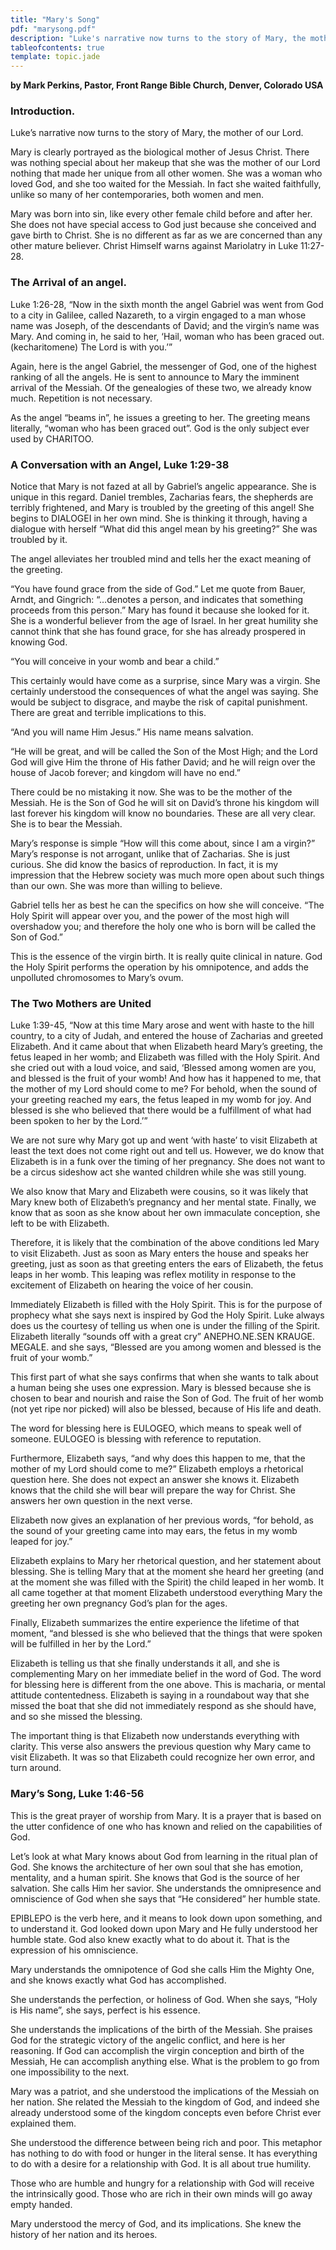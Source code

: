 ```yaml
---
title: "Mary's Song"
pdf: "marysong.pdf"
description: "Luke's narrative now turns to the story of Mary, the mother of our Lord."
tableofcontents: true
template: topic.jade
---
```


**by Mark Perkins, Pastor, Front Range Bible Church, Denver, Colorado
USA**

### Introduction.

Luke’s narrative now turns to the story of Mary, the mother of our Lord.

Mary is clearly portrayed as the biological mother of Jesus Christ.
There was nothing special about her makeup that she was the mother of
our Lord nothing that made her unique from all other women. She was a
woman who loved God, and she too waited for the Messiah. In fact she
waited faithfully, unlike so many of her contemporaries, both women and
men.

Mary was born into sin, like every other female child before and after
her. She does not have special access to God just because she conceived
and gave birth to Christ. She is no different as far as we are concerned
than any other mature believer. Christ Himself warns against Mariolatry
in Luke 11:27-28.

### The Arrival of an angel.

Luke 1:26-28, “Now in the sixth month the angel Gabriel was went from
God to a city in Galilee, called Nazareth, to a virgin engaged to a man
whose name was Joseph, of the descendants of David; and the virgin’s
name was Mary. And coming in, he said to her, ‘Hail, woman who has been
graced out. (kecharitomene) The Lord is with you.’”

Again, here is the angel Gabriel, the messenger of God, one of the
highest ranking of all the angels. He is sent to announce to Mary the
imminent arrival of the Messiah. Of the genealogies of these two, we
already know much. Repetition is not necessary.

As the angel “beams in”, he issues a greeting to her. The greeting means
literally, “woman who has been graced out”. God is the only subject ever
used by CHARITOO.

### A Conversation with an Angel, Luke 1:29-38

Notice that Mary is not fazed at all by Gabriel’s angelic appearance.
She is unique in this regard. Daniel trembles, Zacharias fears, the
shepherds are terribly frightened, and Mary is troubled by the greeting
of this angel! She begins to DIALOGEI in her own mind. She is thinking
it through, having a dialogue with herself “What did this angel mean by
his greeting?” She was troubled by it.

The angel alleviates her troubled mind and tells her the exact meaning
of the greeting.

“You have found grace from the side of God.” Let me quote from Bauer,
Arndt, and Gingrich: “…denotes a person, and indicates that something
proceeds from this person.” Mary has found it because she looked for it.
She is a wonderful believer from the age of Israel. In her great
humility she cannot think that she has found grace, for she has already
prospered in knowing God.

“You will conceive in your womb and bear a child.”

This certainly would have come as a surprise, since Mary was a virgin.
She certainly understood the consequences of what the angel was saying.
She would be subject to disgrace, and maybe the risk of capital
punishment. There are great and terrible implications to this.

“And you will name Him Jesus.” His name means salvation.

“He will be great, and will be called the Son of the Most High; and the
Lord God will give Him the throne of His father David; and he will reign
over the house of Jacob forever; and kingdom will have no end.”

There could be no mistaking it now. She was to be the mother of the
Messiah. He is the Son of God he will sit on David’s throne his kingdom
will last forever his kingdom will know no boundaries. These are all
very clear. She is to bear the Messiah.

Mary’s response is simple “How will this come about, since I am a
virgin?” Mary’s response is not arrogant, unlike that of Zacharias. She
is just curious. She did know the basics of reproduction. In fact, it is
my impression that the Hebrew society was much more open about such
things than our own. She was more than willing to believe.

Gabriel tells her as best he can the specifics on how she will conceive.
“The Holy Spirit will appear over you, and the power of the most high
will overshadow you; and therefore the holy one who is born will be
called the Son of God.”

This is the essence of the virgin birth. It is really quite clinical in
nature. God the Holy Spirit performs the operation by his omnipotence,
and adds the unpolluted chromosomes to Mary’s ovum.

### The Two Mothers are United

Luke 1:39-45, “Now at this time Mary arose and went with haste to the
hill country, to a city of Judah, and entered the house of Zacharias and
greeted Elizabeth. And it came about that when Elizabeth heard Mary’s
greeting, the fetus leaped in her womb; and Elizabeth was filled with
the Holy Spirit. And she cried out with a loud voice, and said, ‘Blessed
among women are you, and blessed is the fruit of your womb! And how has
it happened to me, that the mother of my Lord should come to me? For
behold, when the sound of your greeting reached my ears, the fetus
leaped in my womb for joy. And blessed is she who believed that there
would be a fulfillment of what had been spoken to her by the Lord.’”

We are not sure why Mary got up and went ‘with haste’ to visit Elizabeth
at least the text does not come right out and tell us. However, we do
know that Elizabeth is in a funk over the timing of her pregnancy. She
does not want to be a circus sideshow act she wanted children while she
was still young.

We also know that Mary and Elizabeth were cousins, so it was likely that
Mary knew both of Elizabeth’s pregnancy and her mental state. Finally,
we know that as soon as she know about her own immaculate conception,
she left to be with Elizabeth.

Therefore, it is likely that the combination of the above conditions led
Mary to visit Elizabeth. Just as soon as Mary enters the house and
speaks her greeting, just as soon as that greeting enters the ears of
Elizabeth, the fetus leaps in her womb. This leaping was reflex motility
in response to the excitement of Elizabeth on hearing the voice of her
cousin.

Immediately Elizabeth is filled with the Holy Spirit. This is for the
purpose of prophecy what she says next is inspired by God the Holy
Spirit. Luke always does us the courtesy of telling us when one is under
the filling of the Spirit. Elizabeth literally “sounds off with a great
cry” ANEPHO.NE.SEN KRAUGE. MEGALE. and she says, “Blessed are you among
women and blessed is the fruit of your womb.”

This first part of what she says confirms that when she wants to talk
about a human being she uses one expression. Mary is blessed because she
is chosen to bear and nourish and raise the Son of God. The fruit of her
womb (not yet ripe nor picked) will also be blessed, because of His life
and death.

The word for blessing here is EULOGEO, which means to speak well of
someone. EULOGEO is blessing with reference to reputation.

Furthermore, Elizabeth says, “and why does this happen to me, that the
mother of my Lord should come to me?” Elizabeth employs a rhetorical
question here. She does not expect an answer she knows it. Elizabeth
knows that the child she will bear will prepare the way for Christ. She
answers her own question in the next verse.

Elizabeth now gives an explanation of her previous words, “for behold,
as the sound of your greeting came into may ears, the fetus in my womb
leaped for joy.”

Elizabeth explains to Mary her rhetorical question, and her statement
about blessing. She is telling Mary that at the moment she heard her
greeting (and at the moment she was filled with the Spirit) the child
leaped in her womb. It all came together at that moment Elizabeth
understood everything Mary the greeting her own pregnancy God’s plan for
the ages.

Finally, Elizabeth summarizes the entire experience the lifetime of that
moment, “and blessed is she who believed that the things that were
spoken will be fulfilled in her by the Lord.”

Elizabeth is telling us that she finally understands it all, and she is
complementing Mary on her immediate belief in the word of God. The word
for blessing here is different from the one above. This is macharia, or
mental attitude contentedness. Elizabeth is saying in a roundabout way
that she missed the boat that she did not immediately respond as she
should have, and so she missed the blessing.

The important thing is that Elizabeth now understands everything with
clarity. This verse also answers the previous question why Mary came to
visit Elizabeth. It was so that Elizabeth could recognize her own error,
and turn around.

### Mary’s Song, Luke 1:46-56

This is the great prayer of worship from Mary. It is a prayer that is
based on the utter confidence of one who has known and relied on the
capabilities of God.

Let’s look at what Mary knows about God from learning in the ritual plan
of God. She knows the architecture of her own soul that she has emotion,
mentality, and a human spirit. She knows that God is the source of her
salvation. She calls Him her savior. She understands the omnipresence
and omniscience of God when she says that “He considered” her humble
state.

EPIBLEPO is the verb here, and it means to look down upon something, and
to understand it. God looked down upon Mary and He fully understood her
humble state. God also knew exactly what to do about it. That is the
expression of his omniscience.

Mary understands the omnipotence of God she calls Him the Mighty One,
and she knows exactly what God has accomplished.

She understands the perfection, or holiness of God. When she says, “Holy
is His name”, she says, perfect is his essence.

She understands the implications of the birth of the Messiah. She
praises God for the strategic victory of the angelic conflict, and here
is her reasoning. If God can accomplish the virgin conception and birth
of the Messiah, He can accomplish anything else. What is the problem to
go from one impossibility to the next.

Mary was a patriot, and she understood the implications of the Messiah
on her nation. She related the Messiah to the kingdom of God, and indeed
she already understood some of the kingdom concepts even before Christ
ever explained them.

She understood the difference between being rich and poor. This metaphor
has nothing to do with food or hunger in the literal sense. It has
everything to do with a desire for a relationship with God. It is all
about true humility.

Those who are humble and hungry for a relationship with God will receive
the intrinsically good. Those who are rich in their own minds will go
away empty handed.

Mary understood the mercy of God, and its implications. She knew the
history of her nation and its heroes.


